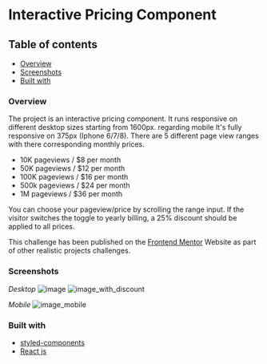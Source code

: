 # Interactive Pricing Component 

## Table of contents 

- [Overview](#Overview)
- [Screenshots](#screenshots)
- [Built with](#built-with)


### Overview

The project is an interactive pricing component. It runs responsive on different desktop sizes starting from 1600px. regarding mobile
It's fully responsive on 375px (Iphone 6/7/8). There are 5 different page view ranges with there corresponding monthly prices.

- 10K pageviews / $8 per month
- 50K pageviews / $12 per month
- 100K pageviews / $16 per month
- 500k pageviews / $24 per month
- 1M pageviews / $36 per month

You can choose your pageview/price by scrolling the range input. 
If the visitor switches the toggle to yearly billing, a 25% discount should be applied to all prices.

This challenge has been published on the [Frontend Mentor](https://www.frontendmentor.io/challenges/room-homepage-BtdBY_ENq) Website as part of other realistic projects challenges. 

### Screenshots

*Desktop*
![image](https://user-images.githubusercontent.com/20302651/114588470-642f2600-9c8f-11eb-8aa2-1dd60bb0dbaf.png)
![image_with_discount](https://user-images.githubusercontent.com/20302651/114589164-16ff8400-9c90-11eb-9562-65acb0975e67.png)

*Mobile*
![image_mobile](https://user-images.githubusercontent.com/20302651/114589959-da805800-9c90-11eb-8c7d-72d7dcf91821.png)


### Built with

- [styled-components](https://styled-components.com)
- [React js](https://reactjs.org/) 



